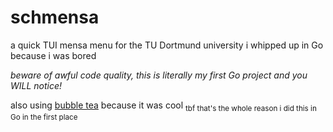 # schmensa

a quick TUI mensa menu for the TU Dortmund university i whipped up in Go because i was bored

*beware of awful code quality, this is literally my first Go project and you WILL notice!*

also using [bubble tea](https://github.com/charmbracelet/bubbletea) because it was cool <sub>tbf that's the whole reason i did this in Go in the first place</sub>